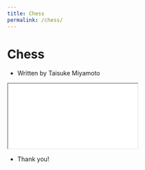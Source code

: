 ```yaml
---
title: Chess
permalink: /chess/
---
```


# Chess
* Written by Taisuke Miyamoto

<iframe src="/chess.html">
</iframe>

* Thank you!